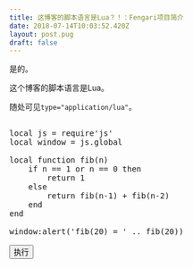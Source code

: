 ```yaml
---
title: 这博客的脚本语言是Lua？！：Fengari项目简介
date: 2018-07-14T10:03:52.420Z
layout: post.pug
draft: false
---
```


是的。

这个博客的脚本语言是Lua。

随处可见`type="application/lua"`。

<pre>
<div id="luaCode">
local js = require'js'
local window = js.global

local function fib(n)
    if n == 1 or n == 0 then
        return 1
    else
        return fib(n-1) + fib(n-2)
    end
end

window:alert('fib(20) = ' .. fib(20))
</div>
<button id="execBtn" class="button is-primary">执行</button>
</pre>

<script type="application/lua">
local js = require'js'
local window = js.global
local document = window.document

window.onload = function()
    local execBtn = document:getElementById'execBtn'
    local luaCode = document:getElementById'luaCode'
    execBtn.onclick = function()
        load(luaCode.innerHTML)()
    end
end
</script>